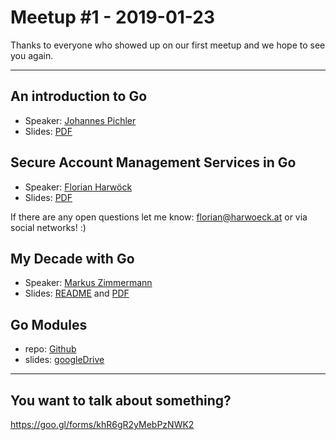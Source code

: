 # Meetup #1 - 2019-01-23
Thanks to everyone who showed up on our first meetup and we hope to see you again. 

---

## An introduction to Go

- Speaker: [Johannes Pichler](https://johannespichler.com)
- Slides: [PDF](slides/an-introduction-to-go.pdf)

## Secure Account Management Services in Go

- Speaker: [Florian Harwöck](https://harwoeck.at)
- Slides: [PDF](https://harwoeck.at/talks/2018-01/gopher-meetup-1/Secure_Account_Management_Services_by_Florian_Harwoeck.pdf)

If there are any open questions let me know: florian@harwoeck.at or via social networks! :)

## My Decade with Go

- Speaker: [Markus Zimmermann](https://www.linkedin.com/in/markus-zimmermann/)
- Slides: [README](https://github.com/symflower/sessions/blob/master/2019/gophers-linz/README.md) and [PDF](https://github.com/symflower/sessions/raw/master/2019/gophers-linz/Symflower%20-%20My%20Decade%20With%20Go.pdf)

## Go Modules
- repo: [Github](https://github.com/GophersLinz/go-modules)
- slides: [googleDrive](https://docs.google.com/presentation/d/1pvXwoKyWqZ3Th3YRv0ibTM4_ddYzvXQyJn9UPM0LDuA/edit?usp=sharing)

---

## You want to talk about something?
https://goo.gl/forms/khR6gR2yMebPzNWK2
